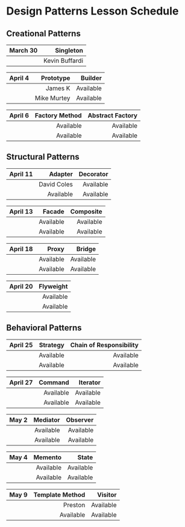 # Design Patterns Lesson Schedule

## Creational Patterns

|  March 30 | Singleton |
|---------:|----------:|
|          | Kevin Buffardi |


|  April 4 | Prototype | Builder   |
|---------:|----------:|----------:|
|          | James K   | Available |
|          | Mike Murtey | Available |

|  April 6 | Factory Method | Abstract Factory |
|---------:|----------:|----------:|
|          | Available | Available |
|          | Available | Available |

## Structural Patterns

|  April 11 | Adapter | Decorator   |
|---------:|----------:|----------:|
|          | David Coles | Available |
|          | Available | Available |


|  April 13 | Facade | Composite   |
|---------:|----------:|----------:|
|          | Available | Available |
|          | Available | Available |

|  April 18 | Proxy | Bridge   |
|---------:|----------:|----------:|
|          | Available | Available |
|          | Available | Available |


|  April 20 | Flyweight |
|---------:|----------:|
|          | Available |
|          | Available |


## Behavioral Patterns

|  April 25 | Strategy | Chain of Responsibility |
|---------:|----------:|----------:|
|          | Available | Available |
|          | Available | Available |


|  April 27 | Command | Iterator   |
|---------:|----------:|----------:|
|          | Available | Available |
|          | Available | Available |


|  May 2 | Mediator | Observer   |
|---------:|----------:|----------:|
|          | Available | Available |
|          | Available | Available |

|  May 4 | Memento | State   |
|---------:|----------:|----------:|
|          | Available | Available |
|          | Available | Available |

|  May 9   | Template Method | Visitor |
|---------:|----------:|----------:|
|          | Preston | Available |
|          | Available | Available |
